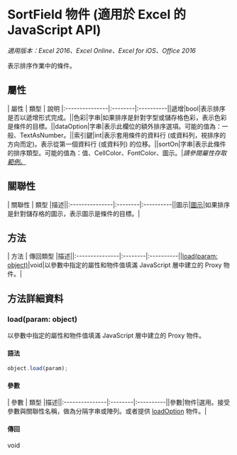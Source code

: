 # SortField 物件 (適用於 Excel 的 JavaScript API)

_適用版本：Excel 2016、Excel Online、Excel for iOS、Office 2016_

表示排序作業中的條件。

## 屬性

| 屬性	  | 類型	| 說明
|:---------------|:--------|:----------||遞增|bool|表示排序是否以遞增形式完成。||色彩|字串|如果排序是針對字型或儲存格色彩，表示色彩是條件的目標。||dataOption|字串|表示此欄位的額外排序選項。可能的值為：一般、TextAsNumber。||索引鍵|int|表示套用條件的資料行 (或資料列，視排序的方向而定)。表示從第一個資料行 (或資料列) 的位移。||sortOn|字串|表示此條件的排序類型。可能的值為：值、CellColor、FontColor、圖示。|_請參閱屬性存取 [範例。](#property-access-examples)_

## 關聯性
| 關聯性 | 類型	|描述||:---------------|:--------|:----------||圖示|[圖示](icon.md)|如果排序是針對儲存格的圖示，表示圖示是條件的目標。|

## 方法

| 方法		  | 傳回類型	|描述||:---------------|:--------|:----------||[load(param: object)](#loadparam-object)|void|以參數中指定的屬性和物件值填滿 JavaScript 層中建立的 Proxy 物件。|

## 方法詳細資料


### load(param: object)
以參數中指定的屬性和物件值填滿 JavaScript 層中建立的 Proxy 物件。

#### 語法
```js
object.load(param);
```

#### 參數
| 參數	  | 類型	|描述||:---------------|:--------|:----------||參數|物件|選用。接受參數與關聯性名稱，做為分隔字串或陣列。或者提供 [loadOption](loadoption.md) 物件。|

#### 傳回
void


